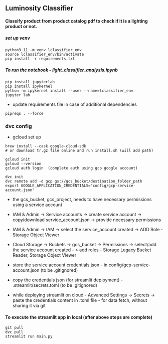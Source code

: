 ## Luminosity Classifier

#### Classify product from product catalog pdf to check if it is a lighting product or not.


##### set up venv

```
python3.11 -m venv lclassifier_env
source lclassifier_env/bin/activate
pip install -r requirements.txt
```

##### To run the notebook - light_classifier_analysis.ipynb

```
pip install jupyterlab
pip install ipykernel
python -m ipykernel install --user --name=lclassifier_env
jupyter lab
```

- update requirements file in case of additional dependencies 

```
pipreqs . --force
```

### dvc config

- gcloud set up
```
brew install --cask google-cloud-sdk 
# or download tr.gz file online and run install.sh (will add path) 

gcloud init
gcloud --version
gcloud auth login  (complete auth using gcp google account)
```


```
dvc init
dvc remote add -d gcp gs://gcs_bucket/destination_folder_path
export GOOGLE_APPLICATION_CREDENTIALS="config/gcp-service-account.json"
```

-  the gcs_bucket, gcs_project, needs to have necessary permissions using a service account

- IAM & Admin -> Service accounts -> create service account -> copy/download service_account.json -> provide necessary permissions

- IAM & Admin -> IAM -> select the service_account created -> ADD Role - Storage Object Viewer

- Cloud Storage -> Buckets -> gcs_bucket -> Permissions -> select/add the service account created - > add roles - Storage Legacy Bucket Reader, Storage Object Viewer

- store the service account credentials.json - in config/gcp-service-account.json (to be .gitignored)

- copy the credentials json (for streamlit deployment) - .streamlit/secrets.toml (to be .gitignored)

- while deploying streamlit on cloud - Advanced Settings -> Secrets -> paste the credentials content in .toml file - for data fetch, without sharing it via git


#### To execute the streamlit app in local (after above steps are complete)
 
```
git pull
dvc pull
streamlit run main.py
```